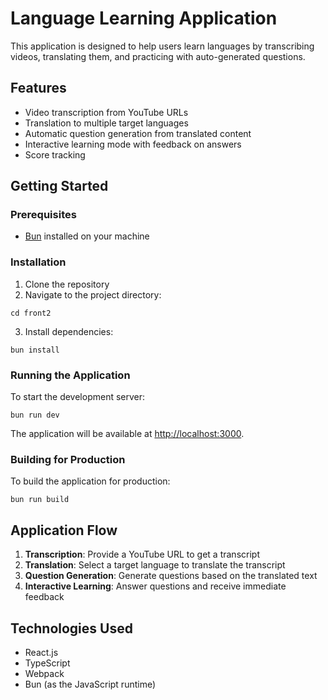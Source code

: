 # Language Learning Application

This application is designed to help users learn languages by transcribing videos, translating them, and practicing with auto-generated questions.

## Features

- Video transcription from YouTube URLs
- Translation to multiple target languages
- Automatic question generation from translated content
- Interactive learning mode with feedback on answers
- Score tracking

## Getting Started

### Prerequisites

- [Bun](https://bun.sh/) installed on your machine

### Installation

1. Clone the repository
2. Navigate to the project directory:
```
cd front2
```
3. Install dependencies:
```
bun install
```

### Running the Application

To start the development server:
```
bun run dev
```

The application will be available at [http://localhost:3000](http://localhost:3000).

### Building for Production

To build the application for production:
```
bun run build
```

## Application Flow

1. **Transcription**: Provide a YouTube URL to get a transcript
2. **Translation**: Select a target language to translate the transcript
3. **Question Generation**: Generate questions based on the translated text
4. **Interactive Learning**: Answer questions and receive immediate feedback

## Technologies Used

- React.js
- TypeScript
- Webpack
- Bun (as the JavaScript runtime)
